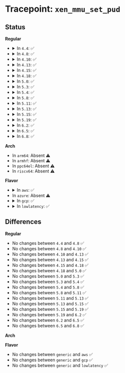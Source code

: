 # Tracepoint: <code>xen_mmu_set_pud</code>

## Status
<b>Regular</b>
<ul>
<li>
<details>
<summary>In <code>4.4</code>: ✅</summary>

Event:

```c
struct trace_event_raw_xen_mmu_set_pud {
    struct trace_entry ent;
    pud_t *pudp;
    pudval_t pudval;
    char __data[0];
};
```
Function:

```c
void trace_event_raw_event_xen_mmu_set_pud(void *__data, pud_t *pudp, pud_t pudval);
```
</details>
</li>
<li>
<details>
<summary>In <code>4.8</code>: ✅</summary>

Event:

```c
struct trace_event_raw_xen_mmu_set_pud {
    struct trace_entry ent;
    pud_t *pudp;
    pudval_t pudval;
    char __data[0];
};
```
Function:

```c
void trace_event_raw_event_xen_mmu_set_pud(void *__data, pud_t *pudp, pud_t pudval);
```
</details>
</li>
<li>
<details>
<summary>In <code>4.10</code>: ✅</summary>

Event:

```c
struct trace_event_raw_xen_mmu_set_pud {
    struct trace_entry ent;
    pud_t *pudp;
    pudval_t pudval;
    char __data[0];
};
```
Function:

```c
void trace_event_raw_event_xen_mmu_set_pud(void *__data, pud_t *pudp, pud_t pudval);
```
</details>
</li>
<li>
<details>
<summary>In <code>4.13</code>: ✅</summary>

Event:

```c
struct trace_event_raw_xen_mmu_set_pud {
    struct trace_entry ent;
    pud_t *pudp;
    pudval_t pudval;
    char __data[0];
};
```
Function:

```c
void trace_event_raw_event_xen_mmu_set_pud(void *__data, pud_t *pudp, pud_t pudval);
```
</details>
</li>
<li>
<details>
<summary>In <code>4.15</code>: ✅</summary>

Event:

```c
struct trace_event_raw_xen_mmu_set_pud {
    struct trace_entry ent;
    pud_t *pudp;
    pudval_t pudval;
    char __data[0];
};
```
Function:

```c
void trace_event_raw_event_xen_mmu_set_pud(void *__data, pud_t *pudp, pud_t pudval);
```
</details>
</li>
<li>
<details>
<summary>In <code>4.18</code>: ✅</summary>

Event:

```c
struct trace_event_raw_xen_mmu_set_pud {
    struct trace_entry ent;
    pud_t *pudp;
    pudval_t pudval;
    char __data[0];
};
```
Function:

```c
void trace_event_raw_event_xen_mmu_set_pud(void *__data, pud_t *pudp, pud_t pudval);
```
</details>
</li>
<li>
<details>
<summary>In <code>5.0</code>: ✅</summary>

Event:

```c
struct trace_event_raw_xen_mmu_set_pud {
    struct trace_entry ent;
    pud_t *pudp;
    pudval_t pudval;
    char __data[0];
};
```
Function:

```c
void trace_event_raw_event_xen_mmu_set_pud(void *__data, pud_t *pudp, pud_t pudval);
```
</details>
</li>
<li>
<details>
<summary>In <code>5.3</code>: ✅</summary>

Event:

```c
struct trace_event_raw_xen_mmu_set_pud {
    struct trace_entry ent;
    pud_t *pudp;
    pudval_t pudval;
    char __data[0];
};
```
Function:

```c
void trace_event_raw_event_xen_mmu_set_pud(void *__data, pud_t *pudp, pud_t pudval);
```
</details>
</li>
<li>
<details>
<summary>In <code>5.4</code>: ✅</summary>

Event:

```c
struct trace_event_raw_xen_mmu_set_pud {
    struct trace_entry ent;
    pud_t *pudp;
    pudval_t pudval;
    char __data[0];
};
```
Function:

```c
void trace_event_raw_event_xen_mmu_set_pud(void *__data, pud_t *pudp, pud_t pudval);
```
</details>
</li>
<li>
<details>
<summary>In <code>5.8</code>: ✅</summary>

Event:

```c
struct trace_event_raw_xen_mmu_set_pud {
    struct trace_entry ent;
    pud_t *pudp;
    pudval_t pudval;
    char __data[0];
};
```
Function:

```c
void trace_event_raw_event_xen_mmu_set_pud(void *__data, pud_t *pudp, pud_t pudval);
```
</details>
</li>
<li>
<details>
<summary>In <code>5.11</code>: ✅</summary>

Event:

```c
struct trace_event_raw_xen_mmu_set_pud {
    struct trace_entry ent;
    pud_t *pudp;
    pudval_t pudval;
    char __data[0];
};
```
Function:

```c
void trace_event_raw_event_xen_mmu_set_pud(void *__data, pud_t *pudp, pud_t pudval);
```
</details>
</li>
<li>
<details>
<summary>In <code>5.13</code>: ✅</summary>

Event:

```c
struct trace_event_raw_xen_mmu_set_pud {
    struct trace_entry ent;
    pud_t *pudp;
    pudval_t pudval;
    char __data[0];
};
```
Function:

```c
void trace_event_raw_event_xen_mmu_set_pud(void *__data, pud_t *pudp, pud_t pudval);
```
</details>
</li>
<li>
<details>
<summary>In <code>5.15</code>: ✅</summary>

Event:

```c
struct trace_event_raw_xen_mmu_set_pud {
    struct trace_entry ent;
    pud_t *pudp;
    pudval_t pudval;
    char __data[0];
};
```
Function:

```c
void trace_event_raw_event_xen_mmu_set_pud(void *__data, pud_t *pudp, pud_t pudval);
```
</details>
</li>
<li>
<details>
<summary>In <code>5.19</code>: ✅</summary>

Event:

```c
struct trace_event_raw_xen_mmu_set_pud {
    struct trace_entry ent;
    pud_t *pudp;
    pudval_t pudval;
    char __data[0];
};
```
Function:

```c
void trace_event_raw_event_xen_mmu_set_pud(void *__data, pud_t *pudp, pud_t pudval);
```
</details>
</li>
<li>
<details>
<summary>In <code>6.2</code>: ✅</summary>

Event:

```c
struct trace_event_raw_xen_mmu_set_pud {
    struct trace_entry ent;
    pud_t *pudp;
    pudval_t pudval;
    char __data[0];
};
```
Function:

```c
void trace_event_raw_event_xen_mmu_set_pud(void *__data, pud_t *pudp, pud_t pudval);
```
</details>
</li>
<li>
<details>
<summary>In <code>6.5</code>: ✅</summary>

Event:

```c
struct trace_event_raw_xen_mmu_set_pud {
    struct trace_entry ent;
    pud_t *pudp;
    pudval_t pudval;
    char __data[0];
};
```
Function:

```c
void trace_event_raw_event_xen_mmu_set_pud(void *__data, pud_t *pudp, pud_t pudval);
```
</details>
</li>
<li>
<details>
<summary>In <code>6.8</code>: ✅</summary>

Event:

```c
struct trace_event_raw_xen_mmu_set_pud {
    struct trace_entry ent;
    pud_t *pudp;
    pudval_t pudval;
    char __data[0];
};
```
Function:

```c
void trace_event_raw_event_xen_mmu_set_pud(void *__data, pud_t *pudp, pud_t pudval);
```
</details>
</li>
</ul>
<b>Arch</b>
<ul>
<li>
In <code>arm64</code>: Absent ⚠️
</li>
<li>
In <code>armhf</code>: Absent ⚠️
</li>
<li>
In <code>ppc64el</code>: Absent ⚠️
</li>
<li>
In <code>riscv64</code>: Absent ⚠️
</li>
</ul>
<b>Flavor</b>
<ul>
<li>
<details>
<summary>In <code>aws</code>: ✅</summary>

Event:

```c
struct trace_event_raw_xen_mmu_set_pud {
    struct trace_entry ent;
    pud_t *pudp;
    pudval_t pudval;
    char __data[0];
};
```
Function:

```c
void trace_event_raw_event_xen_mmu_set_pud(void *__data, pud_t *pudp, pud_t pudval);
```
</details>
</li>
<li>
In <code>azure</code>: Absent ⚠️
</li>
<li>
<details>
<summary>In <code>gcp</code>: ✅</summary>

Event:

```c
struct trace_event_raw_xen_mmu_set_pud {
    struct trace_entry ent;
    pud_t *pudp;
    pudval_t pudval;
    char __data[0];
};
```
Function:

```c
void trace_event_raw_event_xen_mmu_set_pud(void *__data, pud_t *pudp, pud_t pudval);
```
</details>
</li>
<li>
<details>
<summary>In <code>lowlatency</code>: ✅</summary>

Event:

```c
struct trace_event_raw_xen_mmu_set_pud {
    struct trace_entry ent;
    pud_t *pudp;
    pudval_t pudval;
    char __data[0];
};
```
Function:

```c
void trace_event_raw_event_xen_mmu_set_pud(void *__data, pud_t *pudp, pud_t pudval);
```
</details>
</li>
</ul>

## Differences
<b>Regular</b>
<ul>
<li>
No changes between <code>4.4</code> and <code>4.8</code> ✅
</li>
<li>
No changes between <code>4.8</code> and <code>4.10</code> ✅
</li>
<li>
No changes between <code>4.10</code> and <code>4.13</code> ✅
</li>
<li>
No changes between <code>4.13</code> and <code>4.15</code> ✅
</li>
<li>
No changes between <code>4.15</code> and <code>4.18</code> ✅
</li>
<li>
No changes between <code>4.18</code> and <code>5.0</code> ✅
</li>
<li>
No changes between <code>5.0</code> and <code>5.3</code> ✅
</li>
<li>
No changes between <code>5.3</code> and <code>5.4</code> ✅
</li>
<li>
No changes between <code>5.4</code> and <code>5.8</code> ✅
</li>
<li>
No changes between <code>5.8</code> and <code>5.11</code> ✅
</li>
<li>
No changes between <code>5.11</code> and <code>5.13</code> ✅
</li>
<li>
No changes between <code>5.13</code> and <code>5.15</code> ✅
</li>
<li>
No changes between <code>5.15</code> and <code>5.19</code> ✅
</li>
<li>
No changes between <code>5.19</code> and <code>6.2</code> ✅
</li>
<li>
No changes between <code>6.2</code> and <code>6.5</code> ✅
</li>
<li>
No changes between <code>6.5</code> and <code>6.8</code> ✅
</li>
</ul>
<b>Arch</b>
<ul>
</ul>
<b>Flavor</b>
<ul>
<li>
No changes between <code>generic</code> and <code>aws</code> ✅
</li>
<li>
No changes between <code>generic</code> and <code>gcp</code> ✅
</li>
<li>
No changes between <code>generic</code> and <code>lowlatency</code> ✅
</li>
</ul>
